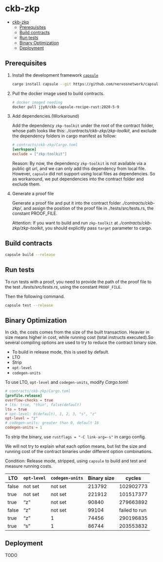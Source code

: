 # ckb-zkp

- [ckb-zkp](#ckb-zkp)
  - [Prerequisites](#prerequisites)
  - [Build contracts](#build-contracts)
  - [Run tests](#run-tests)
  - [Binary Optimization](#binary-optimization)
  - [Deployment](#deployment)

## Prerequisites

1. Install the development framework [`capsule`](https://github.com/nervosnetwork/capsule)

    ```sh
    cargo install capsule --git https://github.com/nervosnetwork/capsule.git --tag v0.0.1-pre.2
    ```

2. Pull the docker image used to build contracts.

    ```sh
    # docker imaged needing
    docker pull jjy0/ckb-capsule-recipe-rust:2020-5-9
    ```

3. Add dependencies.(Workaround)

    Add the dependency `zkp-toolkit` under the root of the contract folder, whose path looks like this: _./contracts/ckb-zkp/zkp-toolkit_, and exclude the dependency folders in cargo manifest as follow:

    ```toml
    # contracts/ckb-zkp/Cargo.toml
    [workspace]
    exclude = ["zkp-toolkit"]
    ```

    Reason: By now, the dependency `zkp-toolkit` is not available via a public git url, and we can only add this dependency from local file. However, `capsule` did not support using local files as dependencies. So as workaround, we put dependencies into the contract folder and exclude them.

4. Generate a proof file

    Generate a proof file and put it into the contract folder _./contracts/ckb-zkp/_, and assign the position of the proof file in ./tests/src/tests.rs, the constant PROOF_FILE.

    Attention: If you want to build and run `zkp-toolkit` at _./contracts/ckb-zkp/zkp-toolkit_, you should explicitly pass `target` parameter to cargo.

## Build contracts

```sh
capsule build --release
```

## Run tests

To run tests with a proof, you need to provide the path of the proof file to the test _./tests/src/tests.rs_, using the constant `PROOF_FILE`.

Then the following command.

```sh
capsule test --release
```

## Binary Optimization

In ckb, the costs comes from the size of the built transaction. Heavier in size means higher in cost, while running cost (total instructs executed).So several compiling options are used to try to reduce the contract binary size.

- To build in release mode, this is used by default.
- LTO
- Strip
- `opt-level`
- `codegen-units`

To use LTO, `opt-level` and `codegen-units`, modify *Cargo.toml*:

```toml
# contracts/ckb-zkp/Cargo.toml
[profile.release]
overflow-checks = true
# lto: true, "thin", false(default)
lto = true
# opt-level: 0(default), 1, 2, 3, "s", "z"
opt-level = "z"
# codegen-units: greater than 0, default 16
codegen-units = 1
```

To strip the binary, use `rustflags = "-C link-arg=-s"` in cargo config.

We will not try to explain what each option means, but list the size and running cost of the contract binaries under different option combinations.

Condition: Release mode, stripped, using `capsule` to build and test and measure running costs.

| LTO   | `opt-level` | `codegen-units` | Binary size | cycles        |
| ----- | ----------- | --------------- | ----------- | ------------- |
| false | not set     | not set         | 213792      | 102902773     |
| true  | not set     | not set         | 221912      | 101517377     |
| true  | “z”         | not set         | 90840       | 279663892     |
| false | “z”         | not set         | 99104       | failed to run |
| true  | “z”         | 1               | 74456       | 290196835     |
| true  | “s”         | 1               | 86744       | 203553832     |

## Deployment

TODO
